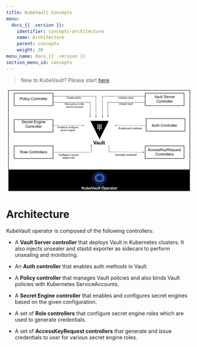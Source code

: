 ```yaml
---
title: KubeVault Concepts
menu:
  docs_{{ .version }}:
    identifier: concepts-architecture
    name: Architecture
    parent: concepts
    weight: 20
menu_name: docs_{{ .version }}
section_menu_id: concepts
---
```


> New to KubeVault? Please start [here](/docs/concepts/README.md).


![KubeVault operator architecture](/docs/images/concepts/architecture.svg)

# Architecture

KubeVault operator is composed of the following controllers:

- A **Vault Server controller** that deploys Vault in Kubernetes clusters. It also injects unsealer and stastd exporter as sidecars to perform unsealing and monitoring.

- An **Auth controller** that enables auth methods in Vault.

- A **Policy controller** that manages Vault policies and also binds Vault policies with Kubernetes ServiceAccounts.

- A **Secret Engine controller** that enables and configures secret engines based on the given configuration.

- A set of **Role controllers** that configure secret engine roles which are used to generate credentials.

- A set of **AccessKeyRequest controllers** that generate and issue credentials to user for various secret engine roles.
